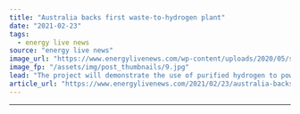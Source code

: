 ```yaml
---
title: "Australia backs first waste-to-hydrogen plant"
date: "2021-02-23"
tags: 
  - energy live news
source: "energy live news"
image_url: "https://www.energylivenews.com/wp-content/uploads/2020/05/shutterstock_712781533.jpg"
image_fp: "/assets/img/post_thumbnails/9.jpg"
lead: "The project will demonstrate the use of purified hydrogen to power a fuel cell vehicle"
article_url: "https://www.energylivenews.com/2021/02/23/australia-backs-first-waste-to-hydrogen-plant/"
---
```


---
